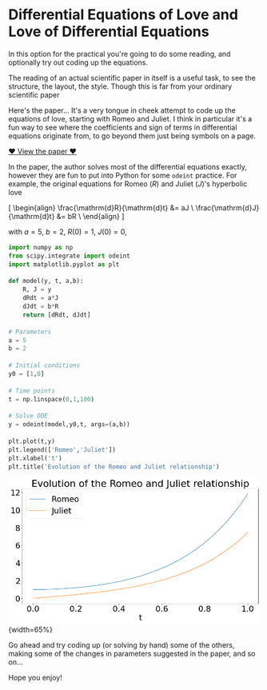 # Differential Equations of Love and Love of Differential Equations

In this option for the practical you're going to do some reading, and optionally try out coding up the equations.

The reading of an actual scientific paper in itself is a useful task, to see the structure, the layout, the style. Though this is far from your ordinary scientific paper

Here's the paper... It's a very tongue in cheek attempt to code up the equations of love, starting with Romeo and Juliet. I think in particular it's a fun way to see where the coefficients and sign of terms in differential equations originate from, to go beyond them just being symbols on a page.

<a class="btn btn-primary" target="_blank" href="https://scholarship.claremont.edu/cgi/viewcontent.cgi?article=1549&context=jhm">❤️ View the paper ❤️</a>

In the paper, the author solves most of the differential equations exactly, however they are fun to put into Python for some `odeint` practice. For example, the original equations for Romeo ($R$) and Juliet ($J$)'s hyperbolic love 

\[
\begin{align}
\frac{\mathrm{d}R}{\mathrm{d}t} &= aJ \\
\frac{\mathrm{d}J}{\mathrm{d}t} &= bR \\
\end{align}
\]

with $a = 5$, $b=2$, $R(0)=1$, $J(0)=0$,

```python
import numpy as np
from scipy.integrate import odeint
import matplotlib.pyplot as plt

def model(y, t, a,b):
    R, J = y            
    dRdt = a*J   
    dJdt = b*R  
    return [dRdt, dJdt]   

# Parameters
a = 5
b = 2

# Initial conditions
y0 = [1,0]

# Time points
t = np.linspace(0,1,100)

# Solve ODE
y = odeint(model,y0,t, args=(a,b))

plt.plot(t,y)
plt.legend(['Romeo','Juliet'])
plt.xlabel('t')
plt.title('Evolution of the Romeo and Juliet relationship')
```

![Romeo and Juliet](/static/images/week10/romeojuliet.png){width=65%}

Go ahead and try coding up (or solving by hand) some of the others, making some of the changes in parameters suggested in the paper, and so on...

Hope you enjoy!

